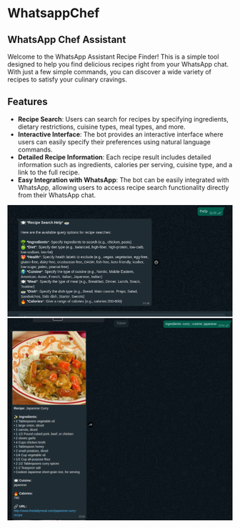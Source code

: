 # WhatsappChef
## WhatsApp Chef Assistant

Welcome to the WhatsApp Assistant Recipe Finder! This is a simple tool designed to help you find delicious recipes right from your WhatsApp chat. With just a few simple commands, you can discover a wide variety of recipes to satisfy your culinary cravings.

## Features
- **Recipe Search**: Users can search for recipes by specifying ingredients, dietary restrictions, cuisine types, meal types, and more.
- **Interactive Interface**: The bot provides an interactive interface where users can easily specify their preferences using natural language commands.
- **Detailed Recipe Information**: Each recipe result includes detailed information such as ingredients, calories per serving, cuisine type, and a link to the full recipe.
- **Easy Integration with WhatsApp**: The bot can be easily integrated with WhatsApp, allowing users to access recipe search functionality directly from their WhatsApp chat.


![alt text](<Screenshot from 2024-03-05 23-51-14.png>)![alt text](<Screenshot from 2024-03-05 23-54-23.png>)